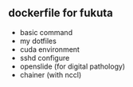
## dockerfile for fukuta

- basic command
- my dotfiles
- cuda environment
- sshd configure
- openslide (for digital pathology)
- chainer (with nccl)

